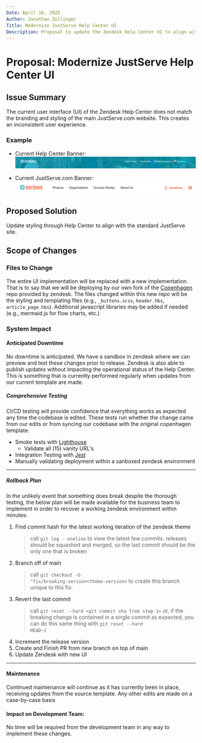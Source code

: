 ```yaml
---
Date: April 16, 2025
Author: Jonathan Zollinger
Title: Modernize JustServe Help Center UI
Description: Proposal to update the Zendesk Help Center UI to align with JustServe.com branding.
---
```


# Proposal: Modernize JustServe Help Center UI

## Issue Summary

The current user interface (UI) of the Zendesk Help Center does not match the branding and styling of the main JustServe.com website. This creates an inconsistent user experience.

### Example
- Current Help Center Banner:
![alt text](HelpCenterHeader.png)

- Current JustServe.com Banner:
![alt text](JustServeHeader.png)
## Proposed Solution
Update styling through Help Center to align with the standard JustServe site. 

## Scope of Changes

### Files to Change
The entire UI implementation will be replaced with a new implementation. That is to say that we will be deploying by our own fork of the [Copenhagen] repo provided by zendesk. The files changed within this new repo will be the styling and templating files (e.g., `_buttons.scss`, `header.hbs`, `article_page.hbs`). Additional javascript libraries may be added if needed (e.g., mermaid.js for flow charts, etc.)

### System Impact
#### Anticipated Downtime
No downtime is anticipated. We have a sandbox in zendesk where we can preview and test these changes prior to release. Zendesk is also able to publish updates without impacting the operational status of the Help Center. This is something that is currently performed regularly when updates from our current template are made.

##### Comprehensive Testing

CI/CD testing will provide confidence that everything works as expected any time the codebase is edited. These tests run whether the change came from our edits or from syncing our codebase with the original copenhagen template.
- Smoke tests with [Lighthouse] 
    - Validate all (15) vanity URL's
- Integration Testing with [Jest]
- Manually validating deployment within a sanboxed zendesk environment
----
##### Rollback Plan
In the unlikely event that something does break despite the thorough testing, the below plan will be made available for the business team to implement in order to recover a working zendesk environment within minutes:

<ol><li> Find commit hash for the latest working iteration of the zendesk theme

> call <code>git log --oneline</code> to view the latest few commits. releases should be squashed and merged, so the last commit should be the only one that is broken
</li>
<li>Branch off of main

> call <code>git checkout -b "fix/breaking-version\<theme-version></code> to create this branch unique to this fix. 
</li>
<li>Revert the last commit

> call <code>git reset --hard \<git commit sha from step 1></code> or, if the breaking change is contained in a single commit as expected, you can do this same thing with <code>git reset --hard HEAD~1</code></li>
<li>Increment the release version</li>
<li>Create and Finish PR from new branch on top of main</li>
<li> Update Zendesk with new UI
</li>
</ol>

-----

#### Maintenance 
Continued maintenance will continue as it has currently been in place, receiving updates from the source template. Any other edits are made on a case-by-case basis

#### Impact on Development Team:
No time will be required from the development team in any way to implement these changes. 



[Copenhagen]:https://support.zendesk.com/hc/en-us/articles/4408845834522-Using-the-standard-Copenhagen-theme-in-your-help-center
[Lighthouse]:https://developer.chrome.com/docs/lighthouse/overview
[Jest]:https://jestjs.io/